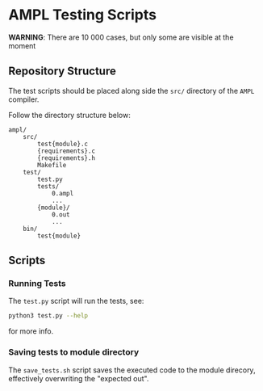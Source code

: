 # AMPL Testing Scripts

**WARNING**: There are 10 000 cases, but only some are visible at the moment

## Repository Structure

The test scripts should be placed along side the `src/` directory of the `AMPL` compiler.

Follow the directory structure below:
```
ampl/
    src/
        test{module}.c
        {requirements}.c
        {requirements}.h
        Makefile
    test/
        test.py
        tests/
            0.ampl
            ...
        {module}/
            0.out
            ...
    bin/
        test{module}
```

## Scripts

### Running Tests

The `test.py` script will run the tests, see:
```bash
python3 test.py --help
```
for more info.

### Saving tests to module directory

The `save_tests.sh` script saves the executed code to the module direcory, effectively overwriting the "expected out".



